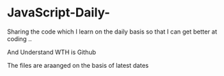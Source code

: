 # JavaScript-Daily-

Sharing the code which I learn on the daily basis so that I can get better at coding ..

And Understand WTH is Github

The files are araanged on the basis of latest dates


